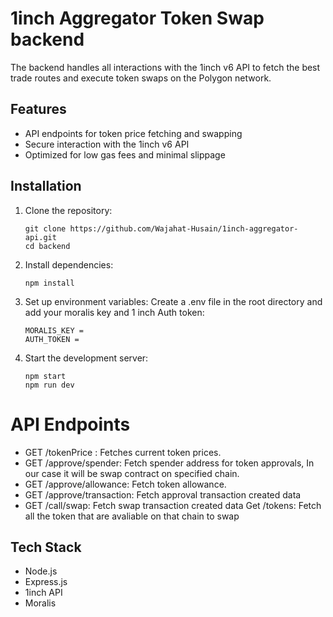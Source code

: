 # 1inch Aggregator Token Swap backend

The backend handles all interactions with the 1inch v6 API to fetch the best trade routes and execute token swaps on the Polygon network.

## Features
- API endpoints for token price fetching and swapping
- Secure interaction with the 1inch v6 API
- Optimized for low gas fees and minimal slippage

## Installation
1. Clone the repository:

   ```
   git clone https://github.com/Wajahat-Husain/1inch-aggregator-api.git
   cd backend
   ```

2. Install dependencies:

   ```
   npm install
   ```

3. Set up environment variables:
   Create a .env file in the root directory and add your moralis key and 1 inch Auth token:
    ```
   MORALIS_KEY = 
   AUTH_TOKEN = 
   ```

4. Start the development server:

   ```
   npm start
   npm run dev
   ```

# API Endpoints
- GET /tokenPrice : Fetches current token prices.
- GET /approve/spender: Fetch spender address for token approvals, In our case it will be swap contract on   specified chain.
- GET /approve/allowance: Fetch token allowance.
- GET /approve/transaction: Fetch approval transaction created data
- GET /call/swap: Fetch swap transaction created data
  Get /tokens: Fetch all the token that are avaliable on that chain to swap

## Tech Stack
- Node.js
- Express.js
- 1inch API
- Moralis




